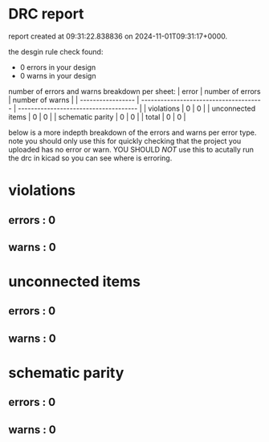 # DRC report

report created at 09:31:22.838836 on 2024-11-01T09:31:17+0000.

the desgin rule check found:
- 0 errors in your design
- 0 warns in your design

number of errors and warns breakdown per sheet:
| error             | number of errors                       | number of warns                       |
| ----------------- | -------------------------------------- | ------------------------------------- | 
| violations        | 0        | 0        | 
| unconnected items | 0 | 0 | 
| schematic parity  | 0  | 0  |
| total             |  0                      | 0                       |

below is a more indepth breakdown of the errors and warns per error type.
note you should only use this for quickly checking that the project
you uploaded has no error or warn. YOU SHOULD *NOT* use this to acutally
run the drc in kicad so you can see where is erroring.


# violations

## errors : 0

## warns : 0

# unconnected items

## errors : 0

## warns : 0

# schematic parity

## errors : 0

## warns : 0


